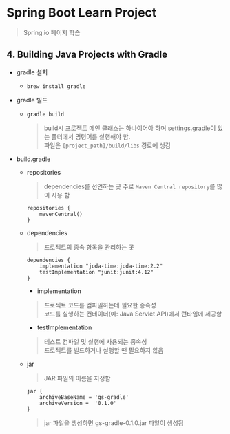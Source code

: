 # Spring Boot Learn Project

> Spring.io 페이지 학습

## 4.  Building Java Projects with Gradle   
* gradle 설치
    * `brew install gradle`   
    
* gradle 빌드
    * `gradle build` 
        > build시 프로젝트 메인 클래스는 하나이어야 하며 settings.gradle이 있는 폴더에서 명령어를 실행해야 함.   
        파일은 `[project_path]/build/libs` 경로에 생김


* build.gradle
    * repositories
        > dependencies를 선언하는 곳 주로 `Maven Central repository`를 많이 사용 함   
        ```
        repositories { 
            mavenCentral() 
        }
        ```

    * dependencies
        > 프로젝트의 종속 항목을 관리하는 곳
        ```
        dependencies {
            implementation "joda-time:joda-time:2.2"
            testImplementation "junit:junit:4.12"
        }
        ```
        * implementation
        > 프로젝트 코드를 컴파일하는데 필요한 종속성   
        코드를 실행하는 컨테이너(예: Java Servlet API)에서 런타임에 제공함

        * testImplementation
        > 테스트 컴파일 및 실행에 사용되는 종속성   
        프로젝트를 빌드하거나 실행할 땐 필요하지 않음

    * jar
        > JAR 파일의 이름을 지정함
        ```
        jar {
            archiveBaseName = 'gs-gradle'
            archiveVersion =  '0.1.0'
        }
        ```
        > jar 파일을 생성하면 gs-gradle-0.1.0.jar 파일이 생성됨